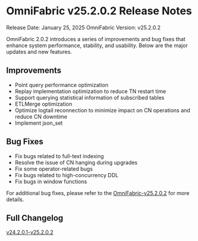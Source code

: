 # **OmniFabric v25.2.0.2 Release Notes**

Release Date: January 25, 2025
OmniFabric Version: v25.2.0.2

OmniFabric 2.0.2 introduces a series of improvements and bug fixes that enhance system performance, stability, and usability. Below are the major updates and new features.

## Improvements

- Point query performance optimization
- Replay implementation optimization to reduce TN restart time
- Support querying statistical information of subscribed tables
- ETLMerge optimization
- Optimize logtail reconnection to minimize impact on CN operations and reduce CN downtime
- Implement json_set

## Bug Fixes

- Fix bugs related to full-text indexing
- Resolve the issue of CN hanging during upgrades
- Fix some operator-related bugs
- Fix bugs related to high-concurrency DDL
- Fix bugs in window functions

For additional bug fixes, please refer to the [OmniFabric-v25.2.0.2](https://github.com/OmniFabric/OmniFabric/releases/tag/v2.0.2) for more details.

## Full Changelog

[v24.2.0.1-v25.2.0.2](https://github.com/OmniFabric/OmniFabric/compare/v2.0.1...v2.0.2)